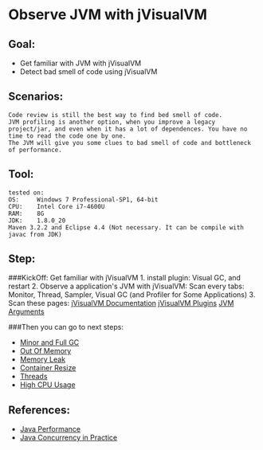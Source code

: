 Observe JVM with jVisualVM
==
Goal:
--
* Get familiar with JVM with jVisualVM
* Detect bad smell of code using jVisualVM

Scenarios:
--
	Code review is still the best way to find bed smell of code.
	JVM profiling is another option, when you improve a legacy project/jar, and even when it has a lot of dependences. You have no time to read the code one by one.
	The JVM will give you some clues to bad smell of code and bottleneck of performance.

Tool:
--
	tested on:
	OS:		Windows 7 Professional-SP1, 64-bit
	CPU:	Intel Core i7-4600U
	RAM:	8G
	JDK:	1.8.0_20
	Maven 3.2.2 and Eclipse 4.4 (Not necessary. It can be compile with javac from JDK)


Step:
--
###KickOff: Get familiar with jVisualVM
	1. install plugin: Visual GC, and restart
	2. Observe a application's JVM with jVisualVM:
		Scan every tabs:
			Monitor, Thread, Sampler, Visual GC (and Profiler for Some Applications)
	3. Scan these pages:
		[jVisualVM Documentation](http://visualvm.java.net/docindex.html)
		[jVisualVM Plugins](http://visualvm.java.net/plugins.html)
		[JVM Arguments](http://docs.oracle.com/javase/8/docs/technotes/tools/windows/java.html)

###Then you can go to next steps:

* [Minor and Full GC](src/main/java/ybs/gc/minorAndFull/README.md)
* [Out Of Memory](src/main/java/ybs/gc/oom/README.md)
* [Memory Leak](src/main/java/ybs/gc/memoryLeak/README.md)
* [Container Resize](src/main/java/ybs/gc/resize/README.md)
* [Threads](src/main/java/ybs/gc/thread/README.md)
* [High CPU Usage](src/main/java/ybs/gc/cpu/README.md)

References:
--
* [Java Performance](http://www.informit.com/store/java-performance-9780137142521)
* [Java Concurrency in Practice](http://www.informit.com/store/java-concurrency-in-practice-9780321349606)